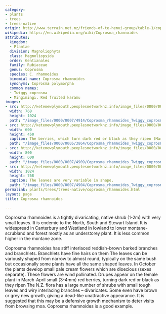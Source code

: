```yaml
---
category:
- plants
- trees
- trees-native
origin: http://www.terrain.net.nz/friends-of-te-henui-group/table-1/coprosma-rhamnoides-twiggy-coprosma.html
wikipedia: https://en.wikipedia.org/wiki/Coprosma_rhamnoides
attributes:
  kingdom:
  - Plantae
  division: Magnoliophyta
  class: Magnoliopsida
  order: Gentianales
  family: Rubiaceae
  genus: Coprosma
  species: C. rhamnoides
  binomial name: Coprosma rhamnoides
  synonyms: Coprosma polymorpha
  common names:
  - Twiggy coprosma
  - Mingimingi. Red fruited karamu
images:
- src: http://ketenewplymouth.peoplesnetworknz.info/image_files/0000/0007/4914/Coprosma_rhamnoides_Twiggy_coprosma_-004.JPG
  width: 768
  height: 1024
  path: "/image_files/0000/0007/4914/Coprosma_rhamnoides_Twiggy_coprosma_-004.JPG"
- src: http://ketenewplymouth.peoplesnetworknz.info/image_files/0000/0005/3864/Coprosma_rhamnoides_Twiggy_coprosma-018.JPG
  width: 600
  height: 450
  caption: The berries, which turn dark red or black as they ripen (March)
  path: "/image_files/0000/0005/3864/Coprosma_rhamnoides_Twiggy_coprosma-018.JPG"
- src: http://ketenewplymouth.peoplesnetworknz.info/image_files/0000/0007/4909/Coprosma_rhamnoides_Twiggy_coprosma_-002.JPG
  width: 800
  height: 600
  path: "/image_files/0000/0007/4909/Coprosma_rhamnoides_Twiggy_coprosma_-002.JPG"
- src: http://ketenewplymouth.peoplesnetworknz.info/image_files/0000/0007/4904/Coprosma_rhamnoides_Twiggy_coprosma_-001.JPG
  width: 1024
  height: 768
  caption: The leaves are very variable in shape.
  path: "/image_files/0000/0007/4904/Coprosma_rhamnoides_Twiggy_coprosma_-001.JPG"
permalink: plants/trees/trees-native/coprosma_rhamnoides.html
layout: page
title: Coprosma rhamnoides

---
```

Coprosma rhamnoides is a tightly divaricating, native shrub (1-2m) with very small leaves. It is endemic to the North, South and Stewart Island. It is widespread in Canterbury and Westland in lowland to lower montane-scrubland and forest mostly as an understorey plant. It is less common higher in the montane zone.

Coprosma rhamnoides has stiff interlaced reddish-brown barked branches and branchlets. Branchlets have fine hairs on them
The leaves can be variously shaped from narrow to almost round, typically on the same bush but occasionally some plants have all the same shaped leaves.
In October the plants develop small pale cream flowers which are dioecious (sexes separate). These flowers are wind pollinated. Drupes appear on the female plant in March-April small (3-4mm) red berries, turning dark red or black as they ripen
The N.Z. flora has a large number of shrubs with small tough leaves and wiry interlacing branches – divaricates. Some even have brown or grey new growth, giving a dead-like unattractive appearance. It is suggested that this may be a defensive growth mechanism to deter visits from browsing moa. Coprosma rhamnoides is a good example.
